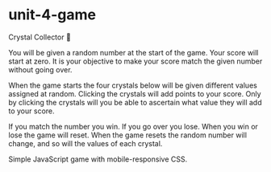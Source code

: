 # unit-4-game

Crystal Collector :crystal_ball:

You will be given a random number at the start of the game. Your score will start at zero. It is your objective to make your score match the given number without going over.

When the game starts the four crystals below will be given different values assigned at random. Clicking the crystals will add points to your score. Only by clicking the crystals will you be able to ascertain what value they will add to your score.

If you match the number you win. If you go over you lose. When you win or lose the game will reset. When the game resets the random number will change, and so will the values of each crystal.

Simple JavaScript game with mobile-responsive CSS. 